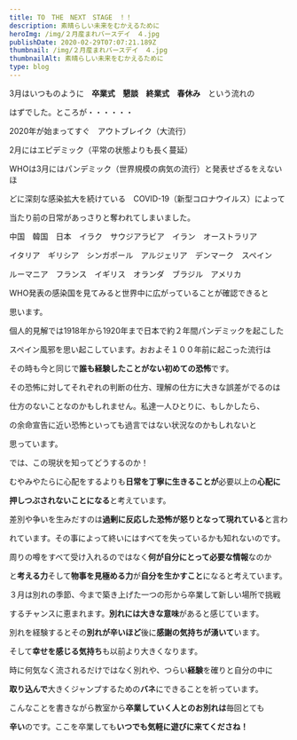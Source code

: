 ```yaml
---
title: TO　THE　NEXT　STAGE　！！
description: 素晴らしい未来をむかえるために
heroImg: /img/２月産まれバースデイ　４.jpg
publishDate: 2020-02-29T07:07:21.189Z
thumbnail: /img/２月産まれバースデイ　４.jpg
thumbnailAlt: 素晴らしい未来をむかえるために
type: blog
---
```

3月はいつものように　**卒業式**　**懇談**　**終業式**　**春休み**　という流れの

はずでした。ところが・・・・・・

2020年が始まってすぐ　アウトブレイク（大流行）　

2月にはエピデミック（平常の状態よりも長く蔓延）　

WHOは3月にはパンデミック（世界規模の病気の流行）と発表せざるをえないほ

どに深刻な感染拡大を続けている　COVID-19（新型コロナウイルス）によって

当たり前の日常があっさりと奪われてしまいました。

中国　韓国　日本　イラク　サウジアラビア　イラン　オーストラリア　

イタリア　ギリシア　シンガポール　アルジェリア　デンマーク　スペイン　

ルーマニア　フランス　イギリス　オランダ　ブラジル　アメリカ　

WHO発表の感染国を見てみると世界中に広がっていることが確認できると

思います。

個人的見解では1918年から1920年まで日本で約２年間パンデミックを起こした

スペイン風邪を思い起こしています。おおよそ１００年前に起こった流行は

その時も今と同じで**誰も経験したことがない初めての恐怖**です。

その恐怖に対してそれぞれの判断の仕方、理解の仕方に大きな誤差がでるのは

仕方のないことなのかもしれません。私達一人ひとりに、もしかしたら、

の余命宣告に近い恐怖といっても過言ではない状況なのかもしれないと

思っています。

では、この現状を知ってどうするのか！

むやみやたらに心配をするよりも**日常を丁寧に生きることが**必要以上の**心配に**

**押しつぶされないことになる**と考えています。



差別や争いを生みだすのは**過剰に反応した恐怖が怒りとなって現れている**と言わ

れています。その事によって終いにはすべてを失っているかも知れないのです。

周りの噂をすべて受け入れるのではなく**何が自分にとって必要な情報**なのか

と**考える力**そして**物事を見極める力**が**自分を生かすこと**になると考えています。

３月は別れの季節、今まで築き上げた一つの形から卒業して新しい場所で挑戦

するチャンスに恵まれます。**別れには大きな意味**があると感じています。

別れを経験するとその**別れが辛いほど**後に**感謝の気持ちが湧いて**います。

そして**幸せを感じる気持ち**も以前より大きくなります。

時に何気なく流されるだけではなく別れや、つらい**経験**を確りと自分の中に

**取り込んで**大きくジャンプするための**バネ**にできることを祈っています。

こんなことを書きながら教室から**卒業していく人とのお別れは**毎回とても

**辛い**のです。ここを卒業しても**いつでも気軽に遊びに来てくださね！**
